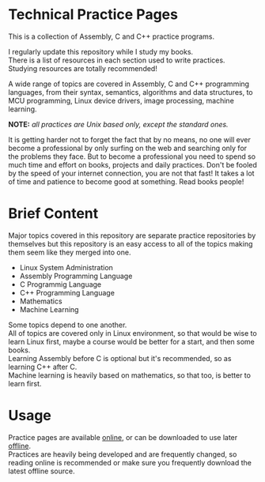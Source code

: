 # Technical Practice Pages

This is a collection of Assembly, C and C++ practice programs.

I regularly update this repository while I study my books.  
There is a list of resources in each section used to write practices.  
Studying resources are totally recommended!

A wide range of topics are covered in Assembly, C and C++ programming languages,
from their syntax, semantics, algorithms and data structures, to MCU
programming, Linux device drivers, image processing, machine learning.

**NOTE:** _all practices are Unix based only, except the standard ones._

It is getting harder not to forget the fact that by no means, no one
will ever become a professional by only surfing on the web and searching only for
the problems they face. But to become a professional you need to spend so much time
and effort on books, projects and daily practices. Don't be fooled by the speed
of your internet connection, you are not that fast! It takes a lot of time and
patience to become good at something. Read books people!

# Brief Content

Major topics covered in this repository are separate practice repositories by
themselves but this repository is an easy access to all of the topics making
them seem like they merged into one.

* Linux System Administration
* Assembly Programming Language
* C Programmig Language
* C++ Programming Language
* Mathematics
* Machine Learning

Some topics depend to one another.  
All of topics are covered only in Linux environment, so that would be wise to
learn Linux first, maybe a course would be better for a start, and then some
books.  
Learning Assembly before C is optional but it's recommended, so as learning C++
after C.  
Machine learning is heavily based on mathematics, so that too, is better to
learn first.

# Usage

Practice pages are available
[online](https://github.com/briansalehi/practice-pages.git), or can be
downloaded to use later [offline](http://briansalehi.ir/pratices/offline).  
Practices are heavily being developed and are frequently changed, so reading
online is recommended or make sure you frequently download the latest offline
source.
